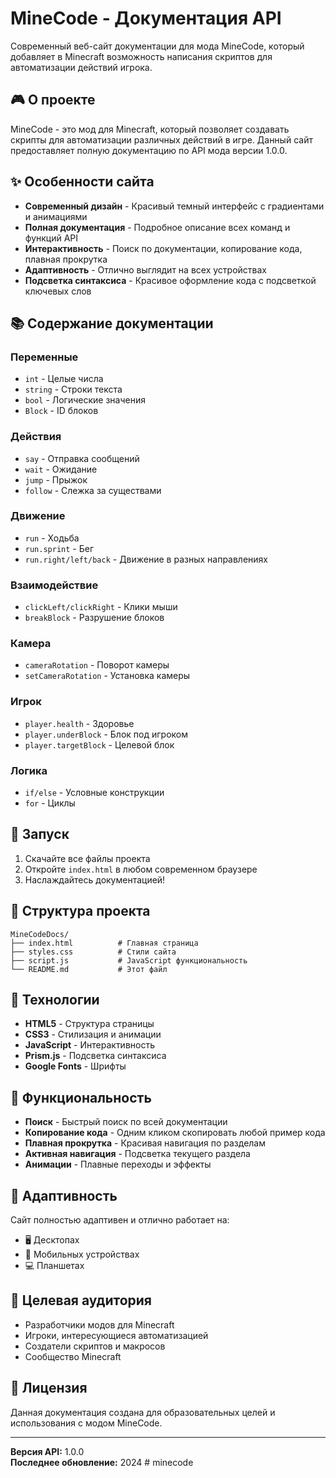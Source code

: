 # MineCode - Документация API

Современный веб-сайт документации для мода MineCode, который добавляет в Minecraft возможность написания скриптов для автоматизации действий игрока.

## 🎮 О проекте

MineCode - это мод для Minecraft, который позволяет создавать скрипты для автоматизации различных действий в игре. Данный сайт предоставляет полную документацию по API мода версии 1.0.0.

## ✨ Особенности сайта

- **Современный дизайн** - Красивый темный интерфейс с градиентами и анимациями
- **Полная документация** - Подробное описание всех команд и функций API
- **Интерактивность** - Поиск по документации, копирование кода, плавная прокрутка
- **Адаптивность** - Отлично выглядит на всех устройствах
- **Подсветка синтаксиса** - Красивое оформление кода с подсветкой ключевых слов

## 📚 Содержание документации

### Переменные
- `int` - Целые числа
- `string` - Строки текста
- `bool` - Логические значения
- `Block` - ID блоков

### Действия
- `say` - Отправка сообщений
- `wait` - Ожидание
- `jump` - Прыжок
- `follow` - Слежка за существами

### Движение
- `run` - Ходьба
- `run.sprint` - Бег
- `run.right/left/back` - Движение в разных направлениях

### Взаимодействие
- `clickLeft/clickRight` - Клики мыши
- `breakBlock` - Разрушение блоков

### Камера
- `cameraRotation` - Поворот камеры
- `setCameraRotation` - Установка камеры

### Игрок
- `player.health` - Здоровье
- `player.underBlock` - Блок под игроком
- `player.targetBlock` - Целевой блок

### Логика
- `if/else` - Условные конструкции
- `for` - Циклы

## 🚀 Запуск

1. Скачайте все файлы проекта
2. Откройте `index.html` в любом современном браузере
3. Наслаждайтесь документацией!

## 📁 Структура проекта

```
MineCodeDocs/
├── index.html          # Главная страница
├── styles.css          # Стили сайта
├── script.js           # JavaScript функциональность
└── README.md           # Этот файл
```

## 🎨 Технологии

- **HTML5** - Структура страницы
- **CSS3** - Стилизация и анимации
- **JavaScript** - Интерактивность
- **Prism.js** - Подсветка синтаксиса
- **Google Fonts** - Шрифты

## 🔧 Функциональность

- **Поиск** - Быстрый поиск по всей документации
- **Копирование кода** - Одним кликом скопировать любой пример кода
- **Плавная прокрутка** - Красивая навигация по разделам
- **Активная навигация** - Подсветка текущего раздела
- **Анимации** - Плавные переходы и эффекты

## 📱 Адаптивность

Сайт полностью адаптивен и отлично работает на:
- 🖥️ Десктопах
- 📱 Мобильных устройствах
- 💻 Планшетах

## 🎯 Целевая аудитория

- Разработчики модов для Minecraft
- Игроки, интересующиеся автоматизацией
- Создатели скриптов и макросов
- Сообщество Minecraft

## 📄 Лицензия

Данная документация создана для образовательных целей и использования с модом MineCode.

---

**Версия API:** 1.0.0  
**Последнее обновление:** 2024 #   m i n e c o d e  
 